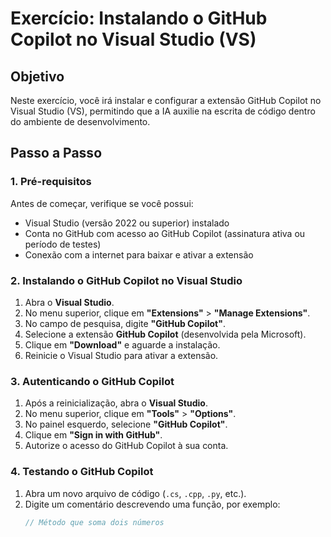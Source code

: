 # Exercício: Instalando o GitHub Copilot no Visual Studio (VS)

## Objetivo
Neste exercício, você irá instalar e configurar a extensão GitHub Copilot no Visual Studio (VS), permitindo que a IA auxilie na escrita de código dentro do ambiente de desenvolvimento.

## Passo a Passo

### 1. Pré-requisitos
Antes de começar, verifique se você possui:
- Visual Studio (versão 2022 ou superior) instalado
- Conta no GitHub com acesso ao GitHub Copilot (assinatura ativa ou período de testes)
- Conexão com a internet para baixar e ativar a extensão

### 2. Instalando o GitHub Copilot no Visual Studio

1. Abra o **Visual Studio**.
2. No menu superior, clique em **"Extensions"** > **"Manage Extensions"**.
3. No campo de pesquisa, digite **"GitHub Copilot"**.
4. Selecione a extensão **GitHub Copilot** (desenvolvida pela Microsoft).
5. Clique em **"Download"** e aguarde a instalação.
6. Reinicie o Visual Studio para ativar a extensão.

### 3. Autenticando o GitHub Copilot

1. Após a reinicialização, abra o **Visual Studio**.
2. No menu superior, clique em **"Tools"** > **"Options"**.
3. No painel esquerdo, selecione **"GitHub Copilot"**.
4. Clique em **"Sign in with GitHub"**.
5. Autorize o acesso do GitHub Copilot à sua conta.

### 4. Testando o GitHub Copilot

1. Abra um novo arquivo de código (`.cs`, `.cpp`, `.py`, etc.).
2. Digite um comentário descrevendo uma função, por exemplo:
   ```csharp
   // Método que soma dois números
